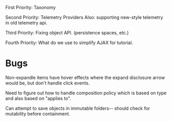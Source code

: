 

First Priority:
Taxonomy

Second Priority:
Telemetry Providers
Also: supporting new-style telemetry in old telemetry api.


Third Priority:
Fixing object API. (persistence spaces, etc.)

Fourth Priority:
What do we use to simplify AJAX for tutorial.

# Bugs

Non-expandle items have hover effects where the expand disclosure arrow would be, but don't handle click events.

Need to figure out how to handle composition policy which is based on type
and also based on "applies to".  

Can attempt to save objects in immutable folders-- should check for mutability before containment.
